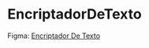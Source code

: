 # EncriptadorDeTexto

Figma: [Encriptador De Texto](https://www.figma.com/file/XSezPh0adrIL8QB8m2Qxki/Alura-Challenge---Desaf%C3%ADo-1---L%C3%B3gica?type=design&node-id=0-1&mode=design&t=Aj99CA75laEtJcSM-0)